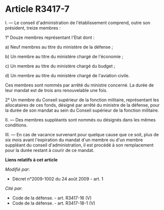 # Article R3417-7

I. ― Le conseil d'administration de l'établissement comprend, outre son président, treize membres :

1° Douze membres représentant l'Etat dont : 

a) Neuf membres au titre du ministère de la défense ; 

b) Un membre au titre du ministère chargé de l'économie ; 

c) Un membre au titre du ministère chargé du budget ; 

d) Un membre au titre du ministère chargé de l'aviation civile. 

Ces membres sont nommés par arrêté du ministre concerné. La durée de leur mandat est de trois ans renouvelable une fois.

2° Un membre du Conseil supérieur de la fonction militaire, représentant les allocataires de ces fonds, désigné par arrêté du
ministre de la défense, pour la durée de son mandat au sein du Conseil supérieur de la fonction militaire.

II. ― Des membres suppléants sont nommés ou désignés dans les mêmes conditions.

III. ― En cas de vacance survenant pour quelque cause que ce soit, plus de six mois avant l'expiration du mandat d'un membre
ou d'un membre suppléant du conseil d'administration, il est procédé à son remplacement pour la durée restant à courir de ce
mandat.

**Liens relatifs à cet article**

_Modifié par_:

  - Décret n°2009-1002 du 24 août 2009 - art. 1

_Cité par_:

  - Code de la défense. - art. R3417-16 (V)
  - Code de la défense. - art. R3417-18-1 (V)
